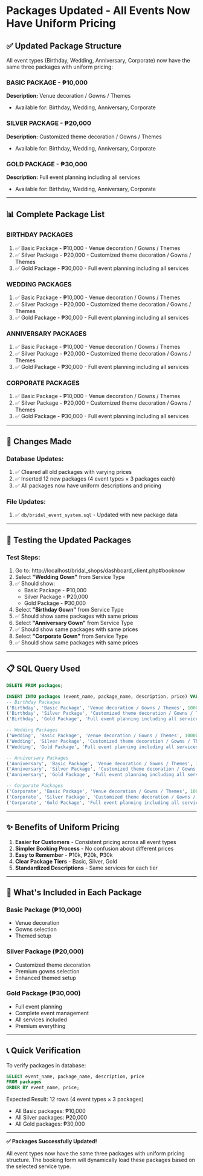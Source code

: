 # Packages Updated - All Events Now Have Uniform Pricing

## ✅ Updated Package Structure

All event types (Birthday, Wedding, Anniversary, Corporate) now have the same three packages with uniform pricing:

### BASIC PACKAGE - ₱10,000

**Description:** Venue decoration / Gowns / Themes

- Available for: Birthday, Wedding, Anniversary, Corporate

### SILVER PACKAGE - ₱20,000

**Description:** Customized theme decoration / Gowns / Themes

- Available for: Birthday, Wedding, Anniversary, Corporate

### GOLD PACKAGE - ₱30,000

**Description:** Full event planning including all services

- Available for: Birthday, Wedding, Anniversary, Corporate

---

## 📊 Complete Package List

### BIRTHDAY PACKAGES

1. ✅ Basic Package - ₱10,000 - Venue decoration / Gowns / Themes
2. ✅ Silver Package - ₱20,000 - Customized theme decoration / Gowns / Themes
3. ✅ Gold Package - ₱30,000 - Full event planning including all services

### WEDDING PACKAGES

1. ✅ Basic Package - ₱10,000 - Venue decoration / Gowns / Themes
2. ✅ Silver Package - ₱20,000 - Customized theme decoration / Gowns / Themes
3. ✅ Gold Package - ₱30,000 - Full event planning including all services

### ANNIVERSARY PACKAGES

1. ✅ Basic Package - ₱10,000 - Venue decoration / Gowns / Themes
2. ✅ Silver Package - ₱20,000 - Customized theme decoration / Gowns / Themes
3. ✅ Gold Package - ₱30,000 - Full event planning including all services

### CORPORATE PACKAGES

1. ✅ Basic Package - ₱10,000 - Venue decoration / Gowns / Themes
2. ✅ Silver Package - ₱20,000 - Customized theme decoration / Gowns / Themes
3. ✅ Gold Package - ₱30,000 - Full event planning including all services

---

## 🔄 Changes Made

### Database Updates:

1. ✅ Cleared all old packages with varying prices
2. ✅ Inserted 12 new packages (4 event types × 3 packages each)
3. ✅ All packages now have uniform descriptions and pricing

### File Updates:

1. ✅ `db/bridal_event_system.sql` - Updated with new package data

---

## 🧪 Testing the Updated Packages

### Test Steps:

1. Go to: http://localhost/bridal_shops/dashboard_client.php#booknow
2. Select **"Wedding Gown"** from Service Type
3. ✅ Should show:
   - Basic Package - ₱10,000
   - Silver Package - ₱20,000
   - Gold Package - ₱30,000
4. Select **"Birthday Gown"** from Service Type
5. ✅ Should show same packages with same prices
6. Select **"Anniversary Gown"** from Service Type
7. ✅ Should show same packages with same prices
8. Select **"Corporate Gown"** from Service Type
9. ✅ Should show same packages with same prices

---

## 📋 SQL Query Used

```sql
DELETE FROM packages;

INSERT INTO packages (event_name, package_name, description, price) VALUES
-- Birthday Packages
('Birthday', 'Basic Package', 'Venue decoration / Gowns / Themes', 10000.00),
('Birthday', 'Silver Package', 'Customized theme decoration / Gowns / Themes', 20000.00),
('Birthday', 'Gold Package', 'Full event planning including all services', 30000.00),

-- Wedding Packages
('Wedding', 'Basic Package', 'Venue decoration / Gowns / Themes', 10000.00),
('Wedding', 'Silver Package', 'Customized theme decoration / Gowns / Themes', 20000.00),
('Wedding', 'Gold Package', 'Full event planning including all services', 30000.00),

-- Anniversary Packages
('Anniversary', 'Basic Package', 'Venue decoration / Gowns / Themes', 10000.00),
('Anniversary', 'Silver Package', 'Customized theme decoration / Gowns / Themes', 20000.00),
('Anniversary', 'Gold Package', 'Full event planning including all services', 30000.00),

-- Corporate Packages
('Corporate', 'Basic Package', 'Venue decoration / Gowns / Themes', 10000.00),
('Corporate', 'Silver Package', 'Customized theme decoration / Gowns / Themes', 20000.00),
('Corporate', 'Gold Package', 'Full event planning including all services', 30000.00);
```

---

## ✨ Benefits of Uniform Pricing

1. **Easier for Customers** - Consistent pricing across all event types
2. **Simpler Booking Process** - No confusion about different prices
3. **Easy to Remember** - ₱10k, ₱20k, ₱30k
4. **Clear Package Tiers** - Basic, Silver, Gold
5. **Standardized Descriptions** - Same services for each tier

---

## 🎯 What's Included in Each Package

### Basic Package (₱10,000)

- Venue decoration
- Gowns selection
- Themed setup

### Silver Package (₱20,000)

- Customized theme decoration
- Premium gowns selection
- Enhanced themed setup

### Gold Package (₱30,000)

- Full event planning
- Complete event management
- All services included
- Premium everything

---

## 📞 Quick Verification

To verify packages in database:

```sql
SELECT event_name, package_name, description, price
FROM packages
ORDER BY event_name, price;
```

Expected Result: 12 rows (4 event types × 3 packages)

- All Basic packages: ₱10,000
- All Silver packages: ₱20,000
- All Gold packages: ₱30,000

---

**✅ Packages Successfully Updated!**

All event types now have the same three packages with uniform pricing structure. The booking form will dynamically load these packages based on the selected service type.
